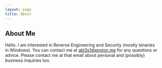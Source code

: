 ```yaml
---
layout: page
title: About
---
```


## About Me

Hello.
I am interested in Reverse Engineering and Security (mostly binaries in Windows). You can contact me at abl3s1@proton.me for any questions or advice. Please contact me at that email about personal and (possibly) business inquiries too. 
